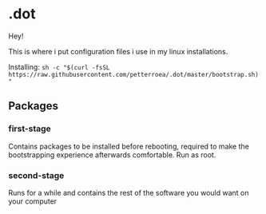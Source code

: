 # .dot
Hey!

This is where i put configuration files i use in my linux installations. 

Installing: `sh -c "$(curl -fsSL https://raw.githubusercontent.com/petterroea/.dot/master/bootstrap.sh)"`

## Packages

### first-stage

Contains packages to be installed before rebooting, required to make the bootstrapping experience afterwards comfortable. Run as root.

### second-stage

Runs for a while and contains the rest of the software you would want on your computer